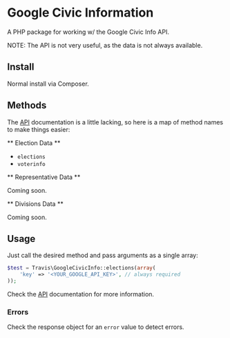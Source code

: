 # Google Civic Information

A PHP package for working w/ the Google Civic Info API.

NOTE: The API is not very useful, as the data is not always available.

## Install

Normal install via Composer.

## Methods

The [API](https://developers.google.com/civic-information/docs/v2/elections) documentation is a little lacking, so here is a map of method names to make things easier:

** Election Data **

- ``elections``
- ``voterinfo``

** Representative Data **

Coming soon.

** Divisions Data **

Coming soon.

## Usage

Just call the desired method and pass arguments as a single array:

```php
$test = Travis\GoogleCivicInfo::elections(array(
    'key' => '<YOUR_GOOGLE_API_KEY>', // always required
));
```

Check the [API](https://developers.google.com/civic-information/docs/v2/elections) documentation for more information.

### Errors

Check the response object for an ``error`` value to detect errors.
